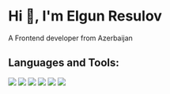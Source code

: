 # Hi 👋, I'm Elgun Resulov

A Frontend developer from Azerbaijan

## Languages and Tools:

<p align="left">
  <img src="https://img.shields.io/badge/Bootstrap-%23563D7C.svg?style=flat&logo=bootstrap&logoColor=white"/>
  <img src="https://img.shields.io/badge/Git-%23F05032.svg?style=flat&logo=git&logoColor=white"/>
  <img src="https://img.shields.io/badge/HTML5-%23E34F26.svg?style=flat&logo=html5&logoColor=white"/>
  <img src="https://img.shields.io/badge/JavaScript-%23F7DF1E.svg?style=flat&logo=javascript&logoColor=black"/>
  <img src="https://img.shields.io/badge/React-%2361DAFB.svg?style=flat&logo=react&logoColor=black"/>
  <img src="https://img.shields.io/badge/TailwindCSS-%2306B6D4.svg?style=flat&logo=tailwind-css&logoColor=white"/>
</p>
